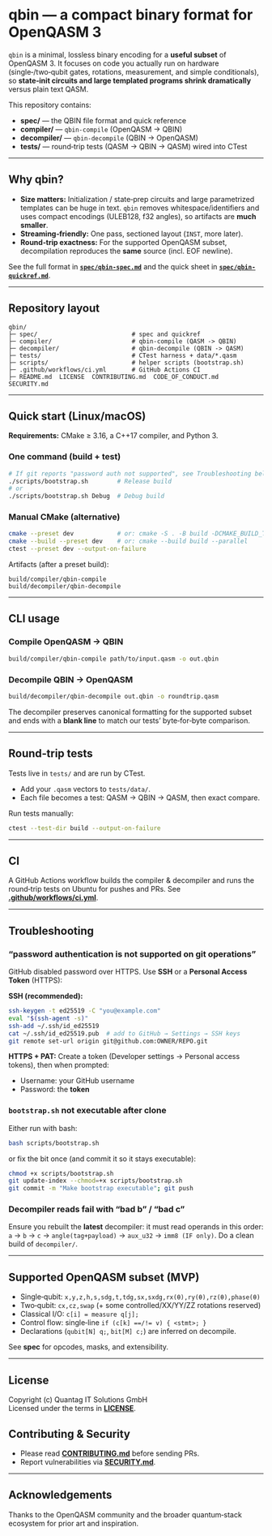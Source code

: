 # qbin — a compact binary format for OpenQASM 3

`qbin` is a minimal, lossless binary encoding for a **useful subset** of OpenQASM 3.
It focuses on code you actually run on hardware (single‑/two‑qubit gates, rotations,
measurement, and simple conditionals), so **state‑init circuits and large templated programs
shrink dramatically** versus plain text QASM.

This repository contains:
- **spec/** — the QBIN file format and quick reference
- **compiler/** — `qbin-compile` (OpenQASM → QBIN)
- **decompiler/** — `qbin-decompile` (QBIN → OpenQASM)
- **tests/** — round‑trip tests (QASM → QBIN → QASM) wired into CTest

---

## Why qbin?
- **Size matters:** Initialization / state‑prep circuits and large parametrized templates can be huge in text.
  `qbin` removes whitespace/identifiers and uses compact encodings (ULEB128, f32 angles), so artifacts are **much smaller**.
- **Streaming‑friendly:** One pass, sectioned layout (`INST`, more later).
- **Round‑trip exactness:** For the supported OpenQASM subset, decompilation reproduces the **same** source (incl. EOF newline).

See the full format in **[`spec/qbin-spec.md`](spec/qbin-spec.md)** and the quick sheet in **[`spec/qbin-quickref.md`](spec/qbin-quickref.md)**.

---

## Repository layout
```
qbin/
├─ spec/                          # spec and quickref
├─ compiler/                      # qbin-compile (QASM -> QBIN)
├─ decompiler/                    # qbin-decompile (QBIN -> QASM)
├─ tests/                         # CTest harness + data/*.qasm
├─ scripts/                       # helper scripts (bootstrap.sh)
├─ .github/workflows/ci.yml       # GitHub Actions CI
├─ README.md  LICENSE  CONTRIBUTING.md  CODE_OF_CONDUCT.md  SECURITY.md
```

---

## Quick start (Linux/macOS)
**Requirements:** CMake ≥ 3.16, a C++17 compiler, and Python 3.

### One command (build + test)
```bash
# If git reports "password auth not supported", see Troubleshooting below.
./scripts/bootstrap.sh        # Release build
# or
./scripts/bootstrap.sh Debug  # Debug build
```

### Manual CMake (alternative)
```bash
cmake --preset dev            # or: cmake -S . -B build -DCMAKE_BUILD_TYPE=Release
cmake --build --preset dev    # or: cmake --build build --parallel
ctest --preset dev --output-on-failure
```

Artifacts (after a preset build):
```
build/compiler/qbin-compile
build/decompiler/qbin-decompile
```

---

## CLI usage
### Compile OpenQASM → QBIN
```bash
build/compiler/qbin-compile path/to/input.qasm -o out.qbin
```

### Decompile QBIN → OpenQASM
```bash
build/decompiler/qbin-decompile out.qbin -o roundtrip.qasm
```

The decompiler preserves canonical formatting for the supported subset and
ends with a **blank line** to match our tests’ byte‑for‑byte comparison.

---

## Round‑trip tests
Tests live in `tests/` and are run by CTest.

- Add your `.qasm` vectors to `tests/data/`.
- Each file becomes a test: QASM → QBIN → QASM, then exact compare.

Run tests manually:
```bash
ctest --test-dir build --output-on-failure
```

---

## CI
A GitHub Actions workflow builds the compiler & decompiler and runs the
round‑trip tests on Ubuntu for pushes and PRs. See **[.github/workflows/ci.yml](.github/workflows/ci.yml)**.

---

## Troubleshooting

### “password authentication is not supported on git operations”
GitHub disabled password over HTTPS. Use **SSH** or a **Personal Access Token** (HTTPS):

**SSH (recommended):**
```bash
ssh-keygen -t ed25519 -C "you@example.com"
eval "$(ssh-agent -s)"
ssh-add ~/.ssh/id_ed25519
cat ~/.ssh/id_ed25519.pub  # add to GitHub → Settings → SSH keys
git remote set-url origin git@github.com:OWNER/REPO.git
```

**HTTPS + PAT:**
Create a token (Developer settings → Personal access tokens), then when prompted:
- Username: your GitHub username
- Password: the **token**

### `bootstrap.sh` not executable after clone
Either run with bash:
```bash
bash scripts/bootstrap.sh
```
or fix the bit once (and commit it so it stays executable):
```bash
chmod +x scripts/bootstrap.sh
git update-index --chmod=+x scripts/bootstrap.sh
git commit -m "Make bootstrap executable"; git push
```

### Decompiler reads fail with “bad b” / “bad c”
Ensure you rebuilt the **latest** decompiler: it must read operands in this order:
`a` → `b` → `c` → `angle(tag+payload)` → `aux_u32` → `imm8 (IF only)`.
Do a clean build of `decompiler/`.

---

## Supported OpenQASM subset (MVP)
- Single‑qubit: `x,y,z,h,s,sdg,t,tdg,sx,sxdg,rx(θ),ry(θ),rz(θ),phase(θ)`
- Two‑qubit: `cx,cz,swap` (+ some controlled/XX/YY/ZZ rotations reserved)
- Classical I/O: `c[i] = measure q[j];`
- Control flow: single‑line `if (c[k] ==/!= v) { <stmt>; }`
- Declarations (`qubit[N] q;`, `bit[M] c;`) are inferred on decompile.

See **spec** for opcodes, masks, and extensibility.

---

## License
Copyright (c) Quantag IT Solutions GmbH  
Licensed under the terms in **[LICENSE](LICENSE)**.

## Contributing & Security
- Please read **[CONTRIBUTING.md](CONTRIBUTING.md)** before sending PRs.
- Report vulnerabilities via **[SECURITY.md](SECURITY.md)**.

---

## Acknowledgements
Thanks to the OpenQASM community and the broader quantum‑stack ecosystem for prior art and inspiration.

